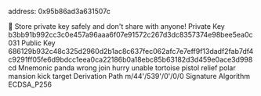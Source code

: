 address: 0x95b86ad3a631507c

🔴️ Store private key safely and don't share with anyone!
Private Key b3bb91b992cc3c0e457a96aaa6f07e91572c267d3dc8357374e98bee5ea0c031
Public Key 686129b932c48c325d2960d2b1ac8c637fec062afc7e7eff9f13dadf2fab7df4c9291ff05fe6d9bdcc1eea0ca22186b0a18ebc85b63182d3d459e0ace3d998cd
Mnemonic panda wrong join hurry unable tortoise pistol relief polar mansion kick target
Derivation Path m/44'/539'/0'/0/0
Signature Algorithm ECDSA_P256
